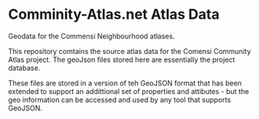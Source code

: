 # Comminity-Atlas.net Atlas Data
Geodata for the Commensi Neighbourhood atlases. 

This repository comtains the source atlas data for the Comensi Community Atlas project. The geoJson files stored here are essentially the project database. 

These files are stored in a version of teh GeoJSON format that has been extended to support an addittional set of properties and attibutes - but the geo information can be accessed and used by any tool that supports GeoJSON. 



